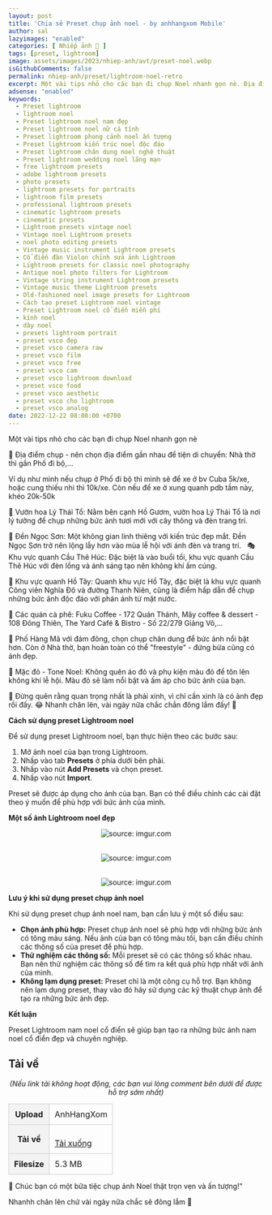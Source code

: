 ```yaml
---
layout: post
title: 'Chia sẻ Preset chụp ảnh noel - by anhhangxom Mobile'
author: sal
lazyimages: "enabled"
categories: [ Nhiếp ảnh 📸 ]
tags: [preset, lightroom]
image: assets/images/2023/nhiep-anh/avt/preset-noel.webp
isGithubComments: false
permalink: nhiep-anh/preset/lightroom-noel-retro
excerpt: Một vài tips nhỏ cho các bạn đi chụp Noel nhanh gọn nè. Địa điểm chụp Phố Hàng Mã với đám đông, Khu vực quanh Cầu Thê Húc. Mặc đỏ Tone Noel Không quên áo đỏ và phụ kiện màu đỏ để tôn lên không khí lễ hội. Màu đỏ sẽ làm nổi bật và ấm áp cho bức ảnh của bạn.
adsense: "enabled"
keywords:
  - Preset lightroom
  - lightroom noel
  - Preset lightroom noel nam đẹp
  - Preset lightroom noel nữ cá tính
  - Preset lightroom phong cảnh noel ấn tượng
  - Preset lightroom kiến trúc noel độc đáo
  - Preset lightroom chân dung noel nghệ thuật
  - Preset lightroom wedding noel lãng mạn
  - free lightroom presets
  - adobe lightroom presets
  - photo presets
  - lightroom presets for portraits
  - lightroom film presets
  - professional lightroom presets
  - cinematic lightroom presets
  - cinematic presets
  - Lightroom presets vintage noel
  - Vintage noel Lightroom presets
  - noel photo editing presets
  - Vintage music instrument Lightroom presets
  - Cổ điển đàn Violon chỉnh sửa ảnh Lightroom
  - Lightroom presets for classic noel photography
  - Antique noel photo filters for Lightroom
  - Vintage string instrument Lightroom presets
  - Vintage music theme Lightroom presets
  - Old-fashioned noel image presets for Lightroom
  - Cách tạo preset Lightroom noel vintage
  - Preset Lightroom noel cổ điển miễn phí
  - kính noel
  - dây noel
  - presets lightroom portrait
  - preset vsco đẹp
  - preset vsco camera raw
  - preset vsco film
  - preset vsco free
  - preset vsco cam
  - preset vsco lightroom download
  - preset vsco food
  - preset vsco aesthetic
  - preset vsco cho lightroom
  - preset vsco analog
date: 2022-12-22 08:08:00 +0700
---
```



Một vài tips nhỏ cho các bạn đi chụp Noel nhanh gọn nè

🎄 Địa điểm chụp - nên chọn địa điểm gần nhau để tiện di chuyển: Nhà thờ thì gần Phố đi bộ,…

Ví dụ như mình nếu chụp ở Phố đi bộ thì mình sẽ để xe ở bv Cuba 5k/xe, hoặc cung thiếu nhi thì 10k/xe. Còn nếu để xe ở xung quanh pdb tầm này, khéo 20k-50k

📍 Vườn hoa Lý Thái Tổ: Nằm bên cạnh Hồ Gươm, vườn hoa Lý Thái Tổ là nơi lý tưởng để chụp những bức ảnh tươi mới với cây thông và đèn trang trí.

🏰 Đền Ngọc Sơn: Một không gian linh thiêng với kiến trúc đẹp mắt. Đền Ngọc Sơn trở nên lộng lẫy hơn vào mùa lễ hội với ánh đèn và trang trí.
 
🎭 Khu vực quanh Cầu Thê Húc: Đặc biệt là vào buổi tối, khu vực quanh Cầu Thê Húc với đèn lồng và ánh sáng tạo nên không khí ấm cúng.

🌆 Khu vực quanh Hồ Tây: Quanh khu vực Hồ Tây, đặc biệt là khu vực quanh Công viên Nghĩa Đô và đường Thanh Niên, cũng là điểm hấp dẫn để chụp những bức ảnh độc đáo với phản ánh từ mặt nước.

💒 Các quán cà phê: Fuku Coffee - 172 Quán Thánh, Mây coffee & dessert - 108 Đông Thiên, The Yard Café & Bistro - Số 22/279 Giảng Võ,…

🌟 Phố Hàng Mã với đám đông, chọn chụp chân dung để bức ảnh nổi bật hơn. Còn ở Nhà thờ, bạn hoàn toàn có thể "freestyle" - đứng bừa cũng có ảnh đẹp.

🔴 Mặc đỏ - Tone Noel: Không quên áo đỏ và phụ kiện màu đỏ để tôn lên không khí lễ hội. Màu đỏ sẽ làm nổi bật và ấm áp cho bức ảnh của bạn.

💄 Đừng quên rằng quan trọng nhất là phải xinh, vì chỉ cần xinh là có ảnh đẹp rồi đấy. 😂 Nhanh chân lên, vài ngày nữa chắc chắn đông lắm đấy! 🥴

**Cách sử dụng preset Lightroom noel**

Để sử dụng preset Lightroom noel, bạn thực hiện theo các bước sau:

1.  Mở ảnh  noel của bạn trong Lightroom.
2.  Nhấp vào tab **Presets** ở phía dưới bên phải.
3.  Nhấp vào nút **Add Presets** và chọn preset.
4.  Nhấp vào nút **Import**.

Preset sẽ được áp dụng cho ảnh của bạn. Bạn có thể điều chỉnh các cài đặt theo ý muốn để phù hợp với bức ảnh của mình.

**Một số ảnh Lightroom noel đẹp**

<div class="content" style="text-align:center; ">
<img loading="lazy" src="https://imgur.com/QGKciNI.jpg" title="source: imgur.com" /><p></p><br><img loading="lazy" src="https://imgur.com/mr1sYDb.jpg" title="source: imgur.com" /><p></p><br><img loading="lazy" src="https://imgur.com/0KOWwB7.jpg" title="source: imgur.com" /></div>

**Lưu ý khi sử dụng preset chụp ảnh noel**

Khi sử dụng preset chụp ảnh noel nam, bạn cần lưu ý một số điều sau:

*   **Chọn ảnh phù hợp:** Preset chụp ảnh noel  sẽ phù hợp với những bức ảnh có tông màu sáng. Nếu ảnh của bạn có tông màu tối, bạn cần điều chỉnh các thông số của preset để phù hợp.
*   **Thử nghiệm các thông số:** Mỗi preset sẽ có các thông số khác nhau. Bạn nên thử nghiệm các thông số để tìm ra kết quả phù hợp nhất với ảnh của mình.
*   **Không lạm dụng preset:** Preset chỉ là một công cụ hỗ trợ. Bạn không nên lạm dụng preset, thay vào đó hãy sử dụng các kỹ thuật chụp ảnh để tạo ra những bức ảnh đẹp.

**Kết luận**

Preset Lightroom nam noel cổ điển sẽ giúp bạn tạo ra những bức ảnh nam noel cổ điển đẹp và chuyên nghiệp.

<h2 style="font-style:normal; margin-left:0; margin-right:0; text-align:start"><strong>Tải về</strong></h2>

<p style="text-align:center"><em>(Nếu link tải kh&ocirc;ng hoạt động, c&aacute;c bạn vui l&ograve;ng comment b&ecirc;n dưới để được hỗ trợ sớm nhất)</em></p>
<table><tr><th>Upload</th><td>AnhHangXom</td></tr><tr><th>Tải về</th><td>
<p id="result"></p>
<a href="https://inote.pro/notes/G837KY" target="_blank" class="item-link item-content link external" id="facebook" onclick='getHrefOnclickAndRedirectWithLink(event)'>Tải xuống</a><img loading="lazy"
 id="resultIm" src="https://i.stack.imgur.com/SBv4T.gif" alt="Computer man" width="250" />
</td></tr><tr><th>Filesize</th><td>5.3 MB</td></tr>
</table>
<style>
table{border-collapse:collapse;border-spacing:0;margin:0 auto;width:700px}table td,table th{border:1px solid #ccc;padding:10px}table th{background-color:#f3f3f3}@media only screen and (max-width:700px){table{margin:0 10px;width:auto}}@media only screen and (max-width:480px){table td,table th{display:block;border-bottom:none}table tr:last-child td{border-bottom:1px solid #ccc}}
#resultIm{
  display:none;
}
</style>

<script>
function redirect(){setInterval(myURL,5e3),document.getElementById("result").innerHTML="<b>🕵️ Đang tạo link tải. Bạn đợi tẹo nha ;)"}
function myURL(){document.location.href="https://inote.pro/notes/G837KY",toggleImage(),clearInterval(interval)}
function toggleImage() {
  document.getElementById("resultIm").style.display = "block";
}
</script>

🌟 Chúc bạn có một bữa tiệc chụp ảnh Noel thật trọn vẹn và ấn tượng!"

Nhanhh chân lên chứ vài ngày nữa chắc sẽ đông lắm 🥴

